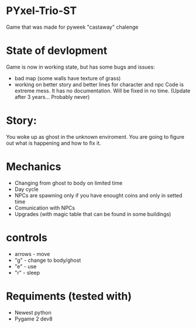 # PYxel-Trio-ST
Game that was made for pyweek "castaway" chalenge

# State of devlopment
Game is now in working state, but has some bugs and issues:
 - bad map (some walls have texture of grass)
 - working on better story and better lines for character and npc
Code is extreme mess. It has no documentation. Will be fixed in no time. (Update after 3 years... Probably never)

# Story:
You woke up as ghost in the unknown enviroment. You are going to figure out what is happening and how to fix it.

# Mechanics
 - Changing from ghost to body on limited time
 - Day cycle
 - NPCs are spawning only if you have enought coins and only in setted time
 - Comunication with NPCs
 - Upgrades (with magic table that can be found in some buildings)
 
# controls
 - arrows - move
 - "g" - change to body/ghost
 - "e" - use
 - "r" - sleep
 
 # Requiments (tested with)
 - Newest python
 - Pygame 2 dev8
